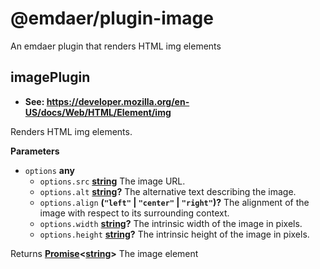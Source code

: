 <!--
  This file was generated by emdaer

  Its template can be found at .emdaer/README.emdaer.md
-->
<h1 id="-emdaer-plugin-image">@emdaer/plugin-image</h1>
<p>An emdaer plugin that renders HTML img elements</p>
<!-- Generated by documentation.js. Update this documentation by updating the source code. -->
<h2 id="imageplugin">imagePlugin</h2>
<ul>
<li><strong>See: <a href="https://developer.mozilla.org/en-US/docs/Web/HTML/Element/img">https://developer.mozilla.org/en-US/docs/Web/HTML/Element/img</a></strong></li>
</ul>
<p>Renders HTML img elements.</p>
<p><strong>Parameters</strong></p>
<ul>
<li><code>options</code> <strong>any</strong> <ul>
<li><code>options.src</code> <strong><a href="https://developer.mozilla.org/en-US/docs/Web/JavaScript/Reference/Global_Objects/String">string</a></strong> The image URL.</li>
<li><code>options.alt</code> <strong><a href="https://developer.mozilla.org/en-US/docs/Web/JavaScript/Reference/Global_Objects/String">string</a>?</strong> The alternative text describing the image.</li>
<li><code>options.align</code> <strong>(<code>&quot;left&quot;</code> | <code>&quot;center&quot;</code> | <code>&quot;right&quot;</code>)?</strong> The alignment of the image with respect to its surrounding context.</li>
<li><code>options.width</code> <strong><a href="https://developer.mozilla.org/en-US/docs/Web/JavaScript/Reference/Global_Objects/String">string</a>?</strong> The intrinsic width of the image in pixels.</li>
<li><code>options.height</code> <strong><a href="https://developer.mozilla.org/en-US/docs/Web/JavaScript/Reference/Global_Objects/String">string</a>?</strong> The intrinsic height of the image in pixels.</li>
</ul>
</li>
</ul>
<p>Returns <strong><a href="https://developer.mozilla.org/en-US/docs/Web/JavaScript/Reference/Global_Objects/Promise">Promise</a>&lt;<a href="https://developer.mozilla.org/en-US/docs/Web/JavaScript/Reference/Global_Objects/String">string</a>&gt;</strong> The image element</p>
